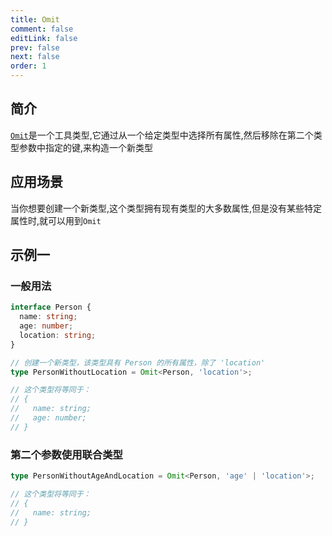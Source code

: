 ```yaml
---
title: Omit
comment: false
editLink: false
prev: false
next: false
order: 1
---
```



## 简介

[`Omit`](https://www.typescriptlang.org/docs/handbook/utility-types.html#omittype-keys)是一个工具类型,它通过从一个给定类型中选择所有属性,然后移除在第二个类型参数中指定的键,来构造一个新类型

## 应用场景

当你想要创建一个新类型,这个类型拥有现有类型的大多数属性,但是没有某些特定属性时,就可以用到`Omit`


## 示例一

### 一般用法

```ts
interface Person {
  name: string;
  age: number;
  location: string;
}

// 创建一个新类型，该类型具有 Person 的所有属性，除了 'location'
type PersonWithoutLocation = Omit<Person, 'location'>;

// 这个类型将等同于：
// {
//   name: string;
//   age: number;
// }
```


### 第二个参数使用联合类型

```ts
type PersonWithoutAgeAndLocation = Omit<Person, 'age' | 'location'>;

// 这个类型将等同于：
// {
//   name: string;
// }
```

